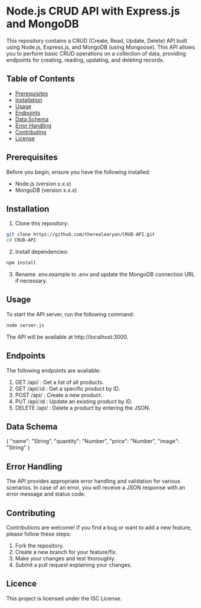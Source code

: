 
# Node.js CRUD API with Express.js and MongoDB

This repository contains a CRUD (Create, Read, Update, Delete) API built using Node.js, Express.js, and MongoDB (using Mongoose). This API allows you to perform basic CRUD operations on a collection of data, providing endpoints for creating, reading, updating, and deleting records.

## Table of Contents

- [Prerequisites](#prerequisites)
- [Installation](#installation)
- [Usage](#usage)
- [Endpoints](#endpoints)
- [Data Schema](#data-schema)
- [Error Handling](#error-handling)
- [Contributing](#contributing)
- [License](#license)

## Prerequisites

Before you begin, ensure you have the following installed:

- Node.js (version x.x.x)
- MongoDB (version x.x.x)

## Installation

1. Clone this repository:

```bash
git clone https://github.com/therealaaryan/CRUD-API.git
cd CRUD-API
```
2. Install dependencies:

```bash
npm install
```

3. Rename .env.example to .env and update the MongoDB connection URL if necessary.

## Usage

To start the API server, run the following command:

```bash
node server.js
```

The API will be available at http://localhost:3000.


## Endpoints

The following endpoints are available:

1) GET /api/ : Get a list of all products.
2) GET /api/:id : Get a specific product by ID.
3) POST /api/ : Create a new product.
4) PUT /api/:id : Update an existing product by ID.
5) DELETE /api/ : Delete a product by entering the JSON.


## Data Schema

{
  "name": "String",
  "quantity": "Number",
  "price": "Number",
  "image": "String"
}


## Error Handling

The API provides appropriate error handling and validation for various scenarios. In case of an error, you will receive a JSON response with an error message and status code.

## Contributing

Contributions are welcome! If you find a bug or want to add a new feature, please follow these steps:

1) Fork the repository.
2) Create a new branch for your feature/fix.
3) Make your changes and test thoroughly.
4) Submit a pull request explaining your changes.


## Licence

This project is licensed under the ISC License.
